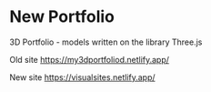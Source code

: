 # New Portfolio

3D Portfolio - models written on the library Three.js

  Old site
  https://my3dportfoliod.netlify.app/
  
  New site
  https://visualsites.netlify.app/
